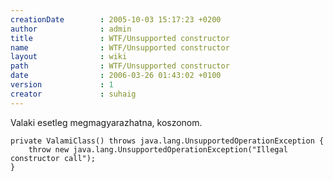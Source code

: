 ```yaml
---
creationDate        : 2005-10-03 15:17:23 +0200 
author              : admin 
title               : WTF/Unsupported constructor 
name                : WTF/Unsupported constructor 
layout              : wiki 
path                : WTF/Unsupported constructor 
date                : 2006-03-26 01:43:02 +0100 
version             : 1 
creator             : suhaig 
---
```

Valaki esetleg megmagyarazhatna, koszonom.
<br/>
```
private ValamiClass() throws java.lang.UnsupportedOperationException {
    throw new java.lang.UnsupportedOperationException("Illegal constructor call");
}
```
